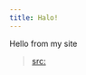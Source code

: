 ```yaml
---
title: Halo!
---
```

Hello from my site
>[src:](https://www.vuejsradar.com/vuepress-netlify-cms-integration/)
